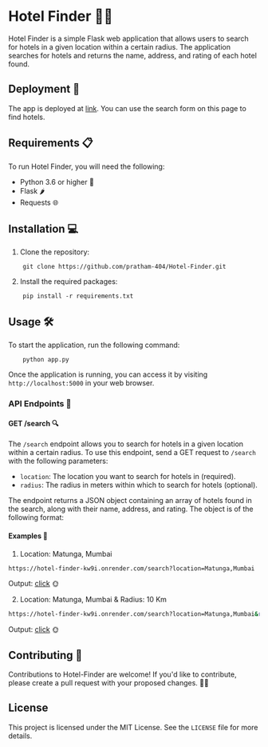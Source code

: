 # Hotel Finder 👀🏨

Hotel Finder is a simple Flask web application that allows users to search for hotels in a given location within a certain radius. The application searches for hotels and returns the name, address, and rating of each hotel found.

## Deployment 🚀
The app is deployed at [link](https://hotel-finder-kw9i.onrender.com/). You can use the search form on this page to find hotels.

## Requirements 📋

To run Hotel Finder, you will need the following:

- Python 3.6 or higher 🐍
- Flask 🌶️
- Requests 🌐

## Installation 💻

1. Clone the repository:

```
    git clone https://github.com/pratham-404/Hotel-Finder.git
```

2. Install the required packages:

```
    pip install -r requirements.txt
```

## Usage 🛠️

To start the application, run the following command:
```
    python app.py
```
Once the application is running, you can access it by visiting `http://localhost:5000` in your web browser.


### API Endpoints 📡

#### GET /search 🔍

The `/search` endpoint allows you to search for hotels in a given location within a certain radius. To use this endpoint, send a GET request to `/search` with the following parameters:

- `location`: The location you want to search for hotels in (required).
- `radius`: The radius in meters within which to search for hotels (optional).

The endpoint returns a JSON object containing an array of hotels found in the search, along with their name, address, and rating. The object is of the following format:

#### Examples 🌟

1. Location: Matunga, Mumbai

```bash
https://hotel-finder-kw9i.onrender.com/search?location=Matunga,Mumbai
```
Output: [click](https://hotel-finder-kw9i.onrender.com/search?location=Matunga,Mumbai) 🌞

2. Location: Matunga, Mumbai & Radius: 10 Km

```bash
https://hotel-finder-kw9i.onrender.com/search?location=Matunga,Mumbai&radius=10
```
Output: [click](https://hotel-finder-kw9i.onrender.com/search?location=Matunga,Mumbai&radius=10) 🌞

## Contributing 🤝
Contributions to Hotel-Finder are welcome! If you'd like to contribute, please create a pull request with your proposed changes. 👨‍💻

## License

This project is licensed under the MIT License. See the `LICENSE` file for more details.
